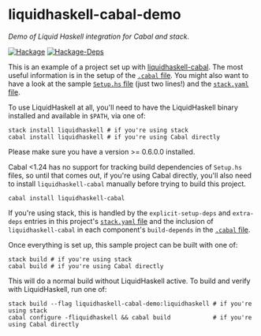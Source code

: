 # liquidhaskell-cabal-demo

*Demo of Liquid Haskell integration for Cabal and stack.*

[![Hackage](https://img.shields.io/hackage/v/liquidhaskell-cabal-demo.svg)](https://hackage.haskell.org/package/liquidhaskell-cabal-demo)
[![Hackage-Deps](https://img.shields.io/hackage-deps/v/liquidhaskell-cabal-demo.svg)](http://packdeps.haskellers.com/feed?needle=liquidhaskell-cabal-demo)

This is an example of a project set up with
[liquidhaskell-cabal](https://github.com/spinda/liquidhaskell-cabal). The most
useful information is in the setup of the
[`.cabal` file](/liquidhaskell-cabal-demo.cabal). You might also want to have a
look at the sample [`Setup.hs` file](/Setup.hs) (just two lines!) and the
[`stack.yaml` file](/stack.yaml).

To use LiquidHaskell at all, you'll need to have the LiquidHaskell binary
installed and available in `$PATH`, via one of:

```
stack install liquidhaskell # if you're using stack
cabal install liquidhaskell # if you're using Cabal directly
```

Please make sure you have a version >= 0.6.0.0 installed.

Cabal &lt;1.24 has no support for tracking build dependencies of `Setup.hs`
files, so until that comes out, if you're using Cabal directly, you'll also
need to install `liquidhaskell-cabal` manually before trying to build this
project.

```
cabal install liquidhaskell-cabal
```

If you're using stack, this is handled by the `explicit-setup-deps` and
`extra-deps` entries in this project's [`stack.yaml` file](/stack.yaml) and the
inclusion of `liquidhaskell-cabal` in each component's `build-depends` in the
[`.cabal` file](/liquidhaskell-cabal-demo.cabal).

Once everything is set up, this sample project can be built with one of:

```
stack build # if you're using stack
cabal build # if you're using Cabal directly
```

This will do a normal build without LiquidHaskell active. To build and verify
with LiquidHaskell, run one of:

```
stack build --flag liquidhaskell-cabal-demo:liquidhaskell # if you're using stack
cabal configure -fliquidhaskell && cabal build            # if you're using Cabal directly
```

